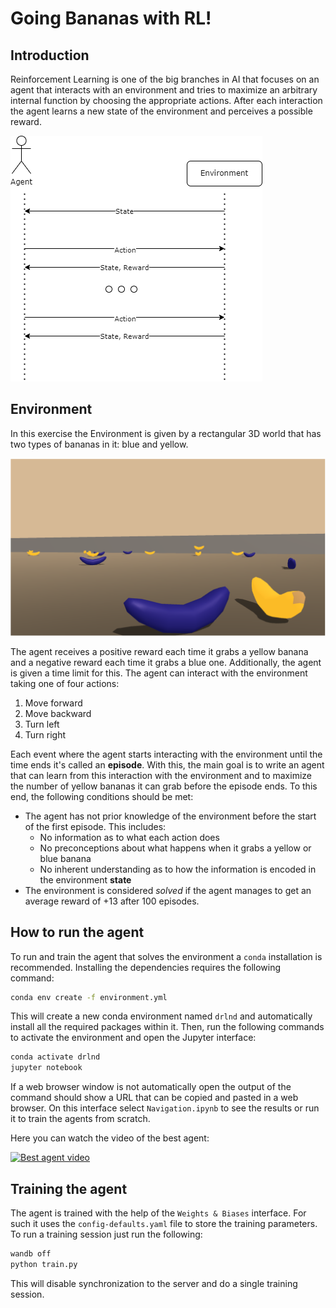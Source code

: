 # Going Bananas with RL!

## Introduction

Reinforcement Learning is one of the big branches in AI that focuses on an agent that interacts 
with an environment and tries to maximize an arbitrary internal function by choosing the appropriate
actions. After each interaction the agent learns a new state of the environment and perceives a 
possible reward.

![Agent interaction diagram](img/agent-interaction.png)

## Environment

In this exercise the Environment is given by a rectangular 3D world that has two types of bananas
in it: blue and yellow. 

![Environment view](img/environment.png)

The agent receives a positive reward each time it grabs a yellow banana and a negative 
reward each time it grabs a blue one. Additionally, the agent is given a time limit for this. 
The agent can interact with the environment taking one of four actions:

1. Move forward
2. Move backward
3. Turn left
4. Turn right

Each event where the agent starts interacting with the environment until the time ends
it's called an **episode**. With this, the main goal is to write an agent that can learn
from this interaction with the environment and to maximize the number of yellow bananas it can
grab before the episode ends. To this end, the following conditions should be met:


* The agent has not prior knowledge of the environment before the start of the first episode. This includes:
  * No information as to what each action does
  * No preconceptions about what happens when it grabs a yellow or blue banana
  * No inherent understanding as to how the information is encoded in the environment **state**
* The environment is considered *solved* if the agent manages to get an average reward of +13 after 100 episodes.

## How to run the agent

To run and train the agent that solves the environment a `conda` installation is recommended. 
Installing the dependencies requires the following command:

``` sh
conda env create -f environment.yml
```

This will create a new conda environment named `drlnd` and automatically install
all the required packages within it. Then, run the following commands to activate
the environment and open the Jupyter interface:

```sh
conda activate drlnd
jupyter notebook
```

If a web browser window is not automatically open the output of the command should show a URL
that can be copied and pasted in a web browser. On this interface
select `Navigation.ipynb` to see the results or run it to train the agents from scratch.

Here you can watch the video of the best agent:

[![Best agent video](https://i.ytimg.com/vi/-AJxLCeJHfU/hqdefault.jpg?sqp=-oaymwEXCNACELwBSFryq4qpAwkIARUAAIhCGAE=&rs=AOn4CLBhGU3enYTMX8lgEZWB5Wn0UdJ7XQ)](https://youtu.be/-AJxLCeJHfU)

## Training the agent

The agent is trained with the help of the `Weights & Biases` interface. For such it uses
the `config-defaults.yaml` file to store the training parameters. To run a training
session just run the following:

``` sh
wandb off
python train.py
```

This will disable synchronization to the server and do a single training session.
